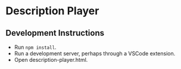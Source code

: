 # Description Player

## Development Instructions

- Run `npm install`.
- Run a development server, perhaps through a VSCode extension.
- Open description-player.html.
